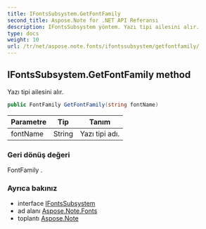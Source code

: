 ```yaml
---
title: IFontsSubsystem.GetFontFamily
second_title: Aspose.Note for .NET API Referansı
description: IFontsSubsystem yöntem. Yazı tipi ailesini alır.
type: docs
weight: 10
url: /tr/net/aspose.note.fonts/ifontssubsystem/getfontfamily/
---
```

## IFontsSubsystem.GetFontFamily method

Yazı tipi ailesini alır.

```csharp
public FontFamily GetFontFamily(string fontName)
```

| Parametre | Tip | Tanım |
| --- | --- | --- |
| fontName | String | Yazı tipi adı. |

### Geri dönüş değeri

FontFamily .

### Ayrıca bakınız

* interface [IFontsSubsystem](../)
* ad alanı [Aspose.Note.Fonts](../../ifontssubsystem/)
* toplantı [Aspose.Note](../../../)


